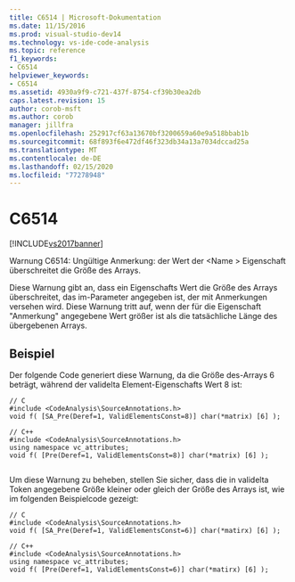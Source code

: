 ```yaml
---
title: C6514 | Microsoft-Dokumentation
ms.date: 11/15/2016
ms.prod: visual-studio-dev14
ms.technology: vs-ide-code-analysis
ms.topic: reference
f1_keywords:
- C6514
helpviewer_keywords:
- C6514
ms.assetid: 4930a9f9-c721-437f-8754-cf39b30ea2db
caps.latest.revision: 15
author: corob-msft
ms.author: corob
manager: jillfra
ms.openlocfilehash: 252917cf63a13670bf3200659a60e9a518bbab1b
ms.sourcegitcommit: 68f893f6e472df46f323db34a13a7034dccad25a
ms.translationtype: MT
ms.contentlocale: de-DE
ms.lasthandoff: 02/15/2020
ms.locfileid: "77278948"
---
```

# <a name="c6514"></a>C6514
[!INCLUDE[vs2017banner](../includes/vs2017banner.md)]

Warnung C6514: Ungültige Anmerkung: der Wert der \<Name > Eigenschaft überschreitet die Größe des Arrays.  
  
 Diese Warnung gibt an, dass ein Eigenschafts Wert die Größe des Arrays überschreitet, das im-Parameter angegeben ist, der mit Anmerkungen versehen wird. Diese Warnung tritt auf, wenn der für die Eigenschaft "Anmerkung" angegebene Wert größer ist als die tatsächliche Länge des übergebenen Arrays.  
  
## <a name="example"></a>Beispiel  
 Der folgende Code generiert diese Warnung, da die Größe des-Arrays 6 beträgt, während der validelta Element-Eigenschafts Wert 8 ist:  
  
```  
// C  
#include <CodeAnalysis\SourceAnnotations.h>  
void f( [SA_Pre(Deref=1, ValidElementsConst=8)] char(*matrix) [6] );  
  
// C++  
#include <CodeAnalysis\SourceAnnotations.h>  
using namespace vc_attributes;  
void f( [Pre(Deref=1, ValidElementsConst=8)] char(*matrix) [6] );  
  
```  
  
 Um diese Warnung zu beheben, stellen Sie sicher, dass die in validelta Token angegebene Größe kleiner oder gleich der Größe des Arrays ist, wie im folgenden Beispielcode gezeigt:  
  
```  
// C  
#include <CodeAnalysis\SourceAnnotations.h>  
void f( [SA_Pre(Deref=1, ValidElementsConst=6)] char(*matirx) [6] );  
  
// C++  
#include <CodeAnalysis\SourceAnnotations.h>  
using namespace vc_attributes;  
void f( [Pre(Deref=1, ValidElementsConst=6)] char(*matirx) [6] );   
```
